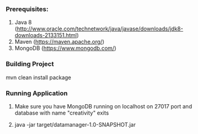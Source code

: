 ### Prerequisites:
1) Java 8 (http://www.oracle.com/technetwork/java/javase/downloads/jdk8-downloads-2133151.html)
2) Maven (https://maven.apache.org/)
3) MongoDB (https://www.mongodb.com/)

### Building Project
mvn clean install package

### Running Application

1) Make sure you have MongoDB running on localhost on 27017 port 
and database with name "creativity" exits

2) java -jar target/datamanager-1.0-SNAPSHOT.jar
